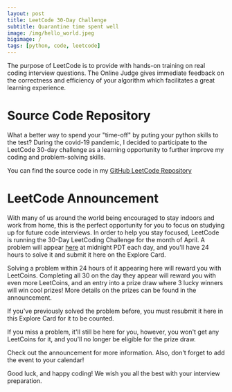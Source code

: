 ```yaml
---
layout: post
title: LeetCode 30-Day Challenge
subtitle: Quarantine time spent well
image: /img/hello_world.jpeg
bigimage: /
tags: [python, code, leetcode]
---
```


The purpose of LeetCode is to provide with hands-on training on real coding interview questions. The Online Judge gives immediate feedback on the correctness and efficiency of your algorithm which facilitates a great learning experience.


Source Code Repository
====================

What a better way to spend your "time-off" by puting your python skills to the test? During the covid-19 pandemic, I decided to participate to the LeetCode 30-day challenge as a learning opportunity to further improve my coding and problem-solving skills.

You can find the source code in my [GitHub LeetCode Repository](https://github.com/ioannismesionis/LeetCode)

LeetCode Announcement
====================

With many of us around the world being encouraged to stay indoors and work from home, this is the perfect opportunity for you to focus on studying up for future code interviews. In order to help you stay focused, LeetCode is running the 30-Day LeetCoding Challenge for the month of April. A problem will appear [here](https://leetcode.com/explore/featured/card/30-day-leetcoding-challenge/529/week-2/) at midnight PDT each day, and you'll have 24 hours to solve it and submit it here on the Explore Card.

Solving a problem within 24 hours of it appearing here will reward you with LeetCoins. Completing all 30 on the day they appear will reward you with even more LeetCoins, and an entry into a prize draw where 3 lucky winners will win cool prizes! More details on the prizes can be found in the announcement.

If you've previously solved the problem before, you must resubmit it here in this Explore Card for it to be counted.

If you miss a problem, it'll still be here for you, however, you won't get any LeetCoins for it, and you'll no longer be eligible for the prize draw.

Check out the announcement for more information. Also, don't forget to add the event to your calendar!

Good luck, and happy coding! We wish you all the best with your interview preparation.


